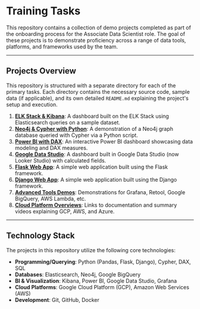 # Training Tasks

This repository contains a collection of demo projects completed as part of the onboarding process for the Associate Data Scientist role. The goal of these projects is to demonstrate proficiency across a range of data tools, platforms, and frameworks used by the team.

---

## Projects Overview

This repository is structured with a separate directory for each of the primary tasks. Each directory contains the necessary source code, sample data (if applicable), and its own detailed `README.md` explaining the project's setup and execution.

1.  **[ELK Stack & Kibana](./1-elk-kibana-demo/)**: A dashboard built on the ELK Stack using Elasticsearch queries on a sample dataset.
2.  **[Neo4j & Cypher with Python](./2-neo4j-cypher-demo/)**: A demonstration of a Neo4j graph database queried with Cypher via a Python script.
3.  **[Power BI with DAX](./3-powerbi-dax-demo/)**: An interactive Power BI dashboard showcasing data modeling and DAX measures.
4.  **[Google Data Studio](./4-google-data-studio-demo/)**: A dashboard built in Google Data Studio (now Looker Studio) with calculated fields.
5.  **[Flask Web App](./5-flask-app-demo/)**: A simple web application built using the Flask framework.
6.  **[Django Web App](./6-django-app-demo/)**: A simple web application built using the Django framework.
7.  **[Advanced Tools Demos](./7-advanced-tools-demo/)**: Demonstrations for Grafana, Retool, Google BigQuery, AWS Lambda, etc.
8.  **[Cloud Platform Overviews](./8-cloud-overviews/)**: Links to documentation and summary videos explaining GCP, AWS, and Azure.

---

## Technology Stack

The projects in this repository utilize the following core technologies:

- **Programming/Querying**: Python (Pandas, Flask, Django), Cypher, DAX, SQL
- **Databases**: Elasticsearch, Neo4j, Google BigQuery
- **BI & Visualization**: Kibana, Power BI, Google Data Studio, Grafana
- **Cloud Platforms**: Google Cloud Platform (GCP), Amazon Web Services (AWS)
- **Development**: Git, GitHub, Docker
